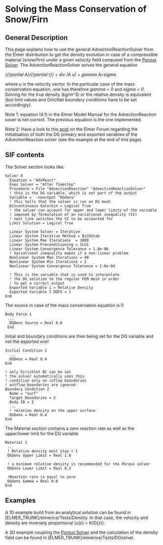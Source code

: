 # Solving the Mass Conservation of Snow/Firn

## General Description
This page explains how to use the general AdvectionReactionSolver from the Elmer distribution to get the density evolution in case of a compressible material (snow/firn) under a given velocity field computed from the [Porous Solver](./PorousSolve.md). The AdvectionReactionSolver solves the general equation

*{{\partial A}/{\partial t}} + div (A u) + gamma A=sigma*

where *u* is the velocity vector. In the particular case of the mass conservation equation, one has therefore *gamma = 0* and *sigma = 0*. Solving for the true density (kg/m^3) or the relative density is equivalent (but limit values and Dirichlet boundary conditions have to be set accordingly).

Note 1: equation (4.1) in the Elmer Model Manual for the AdvectionReaction sover is not correct. The previous equation is the one implemented.

Note 2: Have a look to this [post](http://elmerfem.org/forum/viewtopic.php?f=7&t=3066&p=9570#p9570) on the Elmer Forum regarding the initialisation of both the DG primary and exported variables of the AdvectionReaction solver (see the example at the end of this page).

## SIF contents
The Solver section looks like:

```
Solver 8
  Equation = "AdvReact"
  Exec Solver = "After Timestep"
  Procedure = File "AdvectionReaction" "AdvectionReactionSolver"
  ! this is the DG variable, which is not part of the output
  Variable =  -nooutput "DGdens"
  ! this tells that the solver is run on DG mesh
  Discontinuous Galerkin = Logical True
  ! the solver can account for upper and lower limits of the variable
  ! imposed by formulation of an variational inequality (VI)
  ! next line switches the VI to be accounted for
  Limit Solution = Logical True

  Linear System Solver = Iterative
  Linear System Iterative Method = BiCGStab
  Linear System Max Iterations  = 1000
  Linear System Preconditioning = ILU1
  Linear System Convergence Tolerance = 1.0e-06
  ! Variational inequality makes it a non-linear problem
  Nonlinear System Max Iterations = 40
  Nonlinear System Min Iterations = 2
  Nonlinear System Convergence Tolerance = 1.0e-04

  ! This is the variable that is used to interpolate
  ! the DG solution to the regular FEM mesh in order
  ! to get a correct output
  Exported Variable 1 = Relative Density
  Exported Variable 1 DOFS = 1
End
```
The source in case of the mass conservation equation is 0

```
Body Force 1
 ...
  DGDens Source = Real 0.0 
 End
```
Initial and boundary conditions are then being set for the DG variable and not the exported one!

```
Initial Condition 1
  ...
  DGDens = Real 0.4
End

! only Dirichlet BC can be set
! the solver automatically uses this
! condition only on inflow boundaries
! outflow boundaries are ignored
Boundary Condition 2
  Name = "surf"
  Target Boundaries = 2
  Body ID = 2
  ...
  ! relative density on the upper surface
  DGDens = Real 0.4
End
```
The Material section contains a zero reaction rate as well as the upper/lower limit for the DG variable

```
Material 1
 ..
 ! Relative density must stay < 1
 DGDens Upper Limit = Real 1.0

 ! a minimum relative density is recommended for the Porous solver 
 DGDens Lower Limit = Real 0.3

 !Reaction rate is equal to zero
 DGDens Gamma = Real 0.0
End
```
## Examples
A 1D example build from an analytical solution can be found in [ELMER_TRUNK]/elmerice/Tests/Density. In that case, the velocity and density are inversely proportional (u(z) = K/D(z)).

A 3D example coupling the [Porous Solver](./PorousSolve.md) and the calculation of the density field can be found in [ELMER_TRUNK]/elmerice/Tests/DGsolver.
